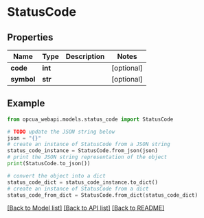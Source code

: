 # StatusCode


## Properties

Name | Type | Description | Notes
------------ | ------------- | ------------- | -------------
**code** | **int** |  | [optional] 
**symbol** | **str** |  | [optional] 

## Example

```python
from opcua_webapi.models.status_code import StatusCode

# TODO update the JSON string below
json = "{}"
# create an instance of StatusCode from a JSON string
status_code_instance = StatusCode.from_json(json)
# print the JSON string representation of the object
print(StatusCode.to_json())

# convert the object into a dict
status_code_dict = status_code_instance.to_dict()
# create an instance of StatusCode from a dict
status_code_from_dict = StatusCode.from_dict(status_code_dict)
```
[[Back to Model list]](../README.md#documentation-for-models) [[Back to API list]](../README.md#documentation-for-api-endpoints) [[Back to README]](../README.md)


